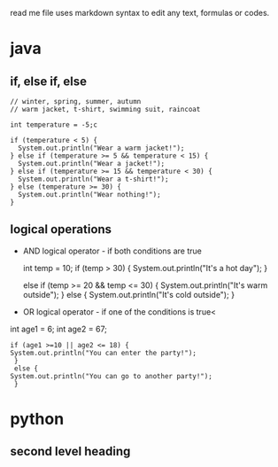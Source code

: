 read me file uses markdown syntax to edit any text, formulas or codes.

# java

##  if, else if, else

    // winter, spring, summer, autumn
    // warm jacket, t-shirt, swimming suit, raincoat

    int temperature = -5;c

    if (temperature < 5) {
      System.out.println("Wear a warm jacket!");
    } else if (temperature >= 5 && temperature < 15) {
      System.out.println("Wear a jacket!");
    } else if (temperature >= 15 && temperature < 30) {
      System.out.println("Wear a t-shirt!");
    } else (temperature >= 30) {
      System.out.println("Wear nothing!");
    }

## logical operations

- AND logical operator - if both conditions are true
  
    int temp = 10;
    if (temp > 30) {
    System.out.println("It's a hot day");
     }

     else if (temp >= 20 && temp <= 30) {
     System.out.println("It's warm outside");
     }
     else {
     System.out.println("It's cold outside");
     }

- OR logical operator - if one of the conditions is true<

int age1 = 6;
    int age2 = 67;

    if (age1 >=10 || age2 <= 18) {
    System.out.println("You can enter the party!");
     }
     else {
    System.out.println("You can go to another party!");
     }

  
# python

## second level heading
